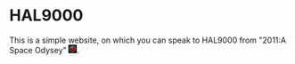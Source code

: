 # HAL9000
This is a simple website, on which you can speak to HAL9000 from "2011:A Space Odysey" <img height=15px width = 15px src="https://github.com/Nils-nonline/hal9000/blob/main/hal.png"></img>.
